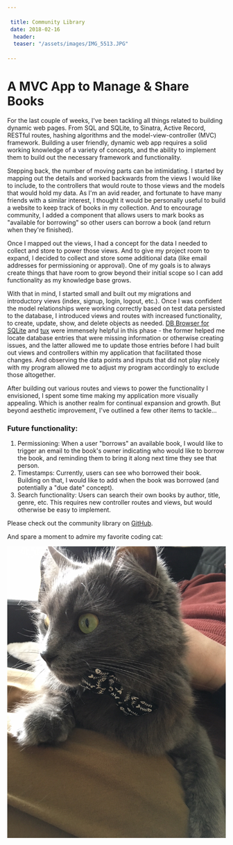 ```yaml
---

 title: Community Library
 date: 2018-02-16
  header:
  teaser: "/assets/images/IMG_5513.JPG"

---
```


# A MVC App to Manage & Share Books 

For the last couple of weeks, I've been tackling all things related to building dynamic web pages. From SQL and SQLite, to Sinatra, Active Record, RESTful routes, hashing algorithms and the model-view-controller (MVC) framework. Building a user friendly, dynamic web app requires a solid working knowledge of a variety of concepts, and the ability to implement them to build out the necessary framework and functionality. 

Stepping back, the number of moving parts can be intimidating. I started by mapping out the details and worked backwards from the views I would like to include, to the controllers that would route to those views and the models that would hold my data. As I'm an avid reader, and fortunate to have many friends with a similar interest, I thought it would be personally useful to build a website to keep track of books in my collection. And to encourage community, I added a component that allows users to mark books as "available for borrowing" so other users can borrow a book (and return when they're finished). 

Once I mapped out the views, I had a concept for the data I needed to collect and store to power those views. And to give my project room to expand, I decided to collect and store some additional data (like email addresses for permissioning or approval). One of my goals is to always create things that have room to grow beyond their initial scope so I can add functionality as my knowledge base grows. 

With that in mind, I started small and built out my migrations and introductory views (index, signup, login, logout, etc.). Once I was confident the model relationships were working correctly based on test data persisted to the database, I introduced views and routes with increased functionality, to create, update, show, and delete objects as needed. [DB Browser for SQLite](http://sqlitebrowser.org/) and [tux](https://rubygems.org/gems/tux/versions/0.3.0) were immensely helpful in this phase - the former helped me locate database entries that were missing information or otherwise creating issues, and the latter allowed me to update those entries before I had built out views and controllers within my application that facilitated those changes. And observing the data points and inputs that did not play nicely with my program allowed me to adjust my program accordingly to exclude those altogether. 

After building out various routes and views to power the functionality I envisioned, I spent some time making my application more visually appealing. Which is another realm for continual expansion and growth. But beyond aesthetic improvement, I've outlined a few other items to tackle...

### Future functionality: 
1. Permissioning: When a user "borrows" an available book, I would like to trigger an email to the book's owner indicating who would like to borrow the book, and reminding them to bring it along next time they see that person.
2. Timestamps: Currently, users can see who borrowed their book. Building on that, I would like to add when the book was borrowed (and potentially a "due date" concept).
3. Search functionality: Users can search their own books by author, title, genre, etc. This requires new controller routes and views, but would otherwise be easy to implement. 

Please check out the community library on [GitHub](https://github.com/AutumnJ/AutumnJ-community-library). 

And spare a moment to admire my favorite coding cat: 

![alt text](/assets/images/IMG_5513.JPG "Meow!")